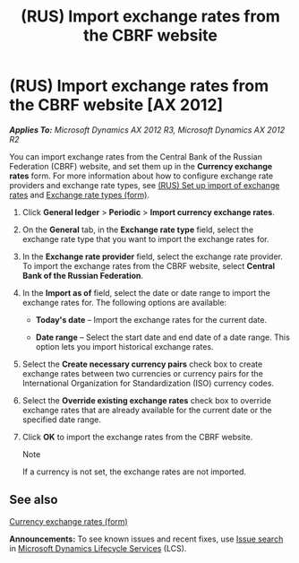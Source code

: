 ﻿---
title: (RUS) Import exchange rates from the CBRF website
TOCTitle: (RUS) Import exchange rates from the CBRF website
ms:assetid: 7f6e9730-18a6-4fa0-b204-e795839a5a6b
ms:mtpsurl: https://technet.microsoft.com/en-us/library/JJ678408(v=AX.60)
ms:contentKeyID: 49387639
ms.date: 04/18/2014
mtps_version: v=AX.60
---

# (RUS) Import exchange rates from the CBRF website [AX 2012]


_**Applies To:** Microsoft Dynamics AX 2012 R3, Microsoft Dynamics AX 2012 R2_

You can import exchange rates from the Central Bank of the Russian Federation (CBRF) website, and set them up in the **Currency exchange rates** form. For more information about how to configure exchange rate providers and exchange rate types, see [(RUS) Set up import of exchange rates](rus-set-up-import-of-exchange-rates.md) and [Exchange rate types (form)](https://technet.microsoft.com/en-us/library/hh242857\(v=ax.60\)).

1.  Click **General ledger** \> **Periodic** \> **Import currency exchange rates**.

2.  On the **General** tab, in the **Exchange rate type** field, select the exchange rate type that you want to import the exchange rates for.

3.  In the **Exchange rate provider** field, select the exchange rate provider. To import the exchange rates from the CBRF website, select **Central Bank of the Russian Federation**.

4.  In the **Import as of** field, select the date or date range to import the exchange rates for. The following options are available:
    
      - **Today's date** – Import the exchange rates for the current date.
    
      - **Date range** – Select the start date and end date of a date range. This option lets you import historical exchange rates.

5.  Select the **Create necessary currency pairs** check box to create exchange rates between two currencies or currency pairs for the International Organization for Standardization (ISO) currency codes.

6.  Select the **Override existing exchange rates** check box to override exchange rates that are already available for the current date or the specified date range.

7.  Click **OK** to import the exchange rates from the CBRF website.
    

    > [!NOTE]
    > <P>If a currency is not set, the exchange rates are not imported.</P>



## See also

[Currency exchange rates (form)](https://technet.microsoft.com/en-us/library/hh209477\(v=ax.60\))

  
**Announcements:** To see known issues and recent fixes, use [Issue search](http://go.microsoft.com/fwlink/?linkid=389258) in [Microsoft Dynamics Lifecycle Services](http://go.microsoft.com/fwlink/?linkid=306505) (LCS).

